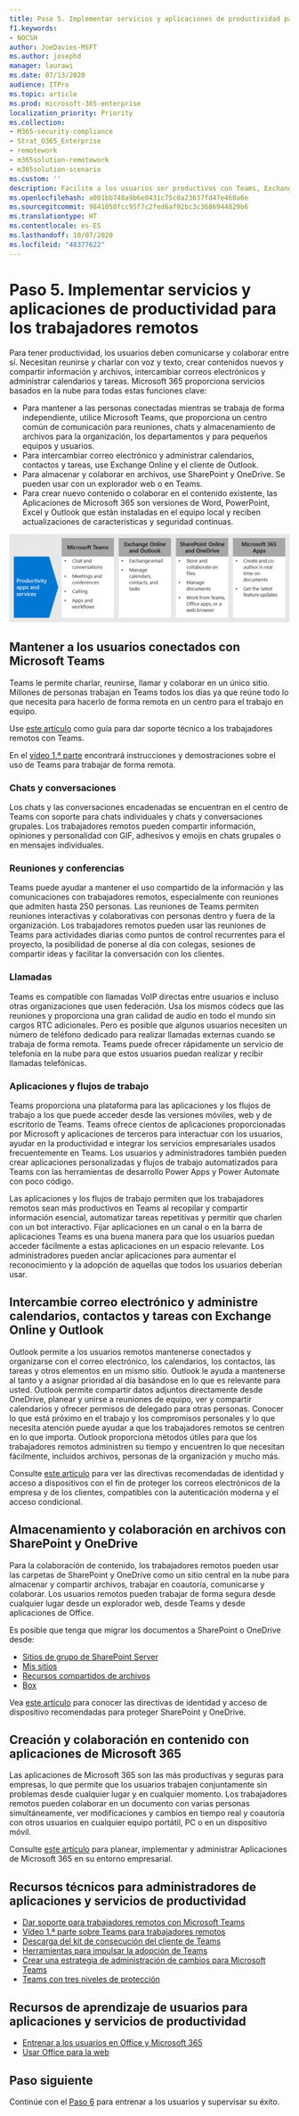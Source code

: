 ```yaml
---
title: Paso 5. Implementar servicios y aplicaciones de productividad para los trabajadores remotos
f1.keywords:
- NOCSH
author: JoeDavies-MSFT
ms.author: josephd
manager: laurawi
ms.date: 07/13/2020
audience: ITPro
ms.topic: article
ms.prod: microsoft-365-enterprise
localization_priority: Priority
ms.collection:
- M365-security-compliance
- Strat_O365_Enterprise
- remotework
- m365solution-remotework
- m365solution-scenario
ms.custom: ''
description: Facilite a los usuarios ser productivos con Teams, Exchange, SharePoint y otros servicios de Microsoft 365.
ms.openlocfilehash: a001bb748a9b6e0431c75c0a23637fd47e460a6e
ms.sourcegitcommit: 9841058fcc95f7c2fed6af92bc3c3686944829b6
ms.translationtype: HT
ms.contentlocale: es-ES
ms.lasthandoff: 10/07/2020
ms.locfileid: "48377622"
---
```

# <a name="step-5-deploy-remote-worker-productivity-apps-and-services"></a>Paso 5. Implementar servicios y aplicaciones de productividad para los trabajadores remotos

Para tener productividad, los usuarios deben comunicarse y colaborar entre sí. Necesitan reunirse y charlar con voz y texto, crear contenidos nuevos y compartir información y archivos, intercambiar correos electrónicos y administrar calendarios y tareas. Microsoft 365 proporciona servicios basados en la nube para todas estas funciones clave:

- Para mantener a las personas conectadas mientras se trabaja de forma independiente, utilice Microsoft Teams, que proporciona un centro común de comunicación para reuniones, chats y almacenamiento de archivos para la organización, los departamentos y para pequeños equipos y usuarios. 
- Para intercambiar correo electrónico y administrar calendarios, contactos y tareas, use Exchange Online y el cliente de Outlook.
- Para almacenar y colaborar en archivos, use SharePoint y OneDrive. Se pueden usar con un explorador web o en Teams.
- Para crear nuevo contenido o colaborar en el contenido existente, las Aplicaciones de Microsoft 365 son versiones de Word, PowerPoint, Excel y Outlook que están instaladas en el equipo local y reciben actualizaciones de características y seguridad continuas.

![Usar aplicaciones de Teams, Outlook, SharePoint, OneDrive y Microsoft 365 para mantener la productividad](../media/empower-people-to-work-remotely/remote-workers-productivity-grid.png)

## <a name="keep-people-connected-with-microsoft-teams"></a>Mantener a los usuarios conectados con Microsoft Teams

Teams le permite charlar, reunirse, llamar y colaborar en un único sitio. Millones de personas trabajan en Teams todos los días ya que reúne todo lo que necesita para hacerlo de forma remota en un centro para el trabajo en equipo. 

Use [este artículo](https://docs.microsoft.com/microsoftteams/support-remote-work-with-teams) como guía para dar soporte técnico a los trabajadores remotos con Teams. 

En el [vídeo 1.ª parte](https://resources.techcommunity.microsoft.com/enabling-remote-work/#productivity) encontrará instrucciones y demostraciones sobre el uso de Teams para trabajar de forma remota.

### <a name="chat-and-conversations"></a>Chats y conversaciones

Los chats y las conversaciones encadenadas se encuentran en el centro de Teams con soporte para chats individuales y chats y conversaciones grupales. Los trabajadores remotos pueden compartir información, opiniones y personalidad con GIF, adhesivos y emojis en chats grupales o en mensajes individuales.

### <a name="meetings-and-conferencing"></a>Reuniones y conferencias 

Teams puede ayudar a mantener el uso compartido de la información y las comunicaciones con trabajadores remotos, especialmente con reuniones que admiten hasta 250 personas. Las reuniones de Teams permiten reuniones interactivas y colaborativas con personas dentro y fuera de la organización. Los trabajadores remotos pueden usar las reuniones de Teams para actividades diarias como puntos de control recurrentes para el proyecto, la posibilidad de ponerse al día con colegas, sesiones de compartir ideas y facilitar la conversación con los clientes. 

### <a name="calling"></a>Llamadas

Teams es compatible con llamadas VoIP directas entre usuarios e incluso otras organizaciones que usen federación. Usa los mismos códecs que las reuniones y proporciona una gran calidad de audio en todo el mundo sin cargos RTC adicionales. Pero es posible que algunos usuarios necesiten un número de teléfono dedicado para realizar llamadas externas cuando se trabaja de forma remota. Teams puede ofrecer rápidamente un servicio de telefonía en la nube para que estos usuarios puedan realizar y recibir llamadas telefónicas.

### <a name="apps-and-workflows"></a>Aplicaciones y flujos de trabajo

Teams proporciona una plataforma para las aplicaciones y los flujos de trabajo a los que puede acceder desde las versiones móviles, web y de escritorio de Teams. Teams ofrece cientos de aplicaciones proporcionadas por Microsoft y aplicaciones de terceros para interactuar con los usuarios, ayudar en la productividad e integrar los servicios empresariales usados frecuentemente en Teams. Los usuarios y administradores también pueden crear aplicaciones personalizadas y flujos de trabajo automatizados para Teams con las herramientas de desarrollo Power Apps y Power Automate con poco código.

Las aplicaciones y los flujos de trabajo permiten que los trabajadores remotos sean más productivos en Teams al recopilar y compartir información esencial, automatizar tareas repetitivas y permitir que charlen con un bot interactivo. Fijar aplicaciones en un canal o en la barra de aplicaciones Teams es una buena manera para que los usuarios puedan acceder fácilmente a estas aplicaciones en un espacio relevante. Los administradores pueden anclar aplicaciones para aumentar el reconocimiento y la adopción de aquellas que todos los usuarios deberían usar.

## <a name="exchange-email-and-manage-calendars-contacts-and-tasks-with-exchange-online-and-outlook"></a>Intercambie correo electrónico y administre calendarios, contactos y tareas con Exchange Online y Outlook

Outlook permite a los usuarios remotos mantenerse conectados y organizarse con el correo electrónico, los calendarios, los contactos, las tareas y otros elementos en un mismo sitio. Outlook le ayuda a mantenerse al tanto y a asignar prioridad al día basándose en lo que es relevante para usted. Outlook permite compartir datos adjuntos directamente desde OneDrive, planear y unirse a reuniones de equipo, ver y compartir calendarios y ofrecer permisos de delegado para otras personas. Conocer lo que está próximo en el trabajo y los compromisos personales y lo que necesita atención puede ayudar a que los trabajadores remotos se centren en lo que importa. Outlook proporciona métodos útiles para que los trabajadores remotos administren su tiempo y encuentren lo que necesitan fácilmente, incluidos archivos, personas de la organización y mucho más. 

Consulte [este artículo](../enterprise/secure-email-recommended-policies.md) para ver las directivas recomendadas de identidad y acceso a dispositivos con el fin de proteger los correos electrónicos de la empresa y de los clientes, compatibles con la autenticación moderna y el acceso condicional.

## <a name="store-and-collaborate-on-files-with-sharepoint-and-onedrive"></a>Almacenamiento y colaboración en archivos con SharePoint y OneDrive

Para la colaboración de contenido, los trabajadores remotos pueden usar las carpetas de SharePoint y OneDrive como un sitio central en la nube para almacenar y compartir archivos, trabajar en coautoría, comunicarse y colaborar. Los usuarios remotos pueden trabajar de forma segura desde cualquier lugar desde un explorador web, desde Teams y desde aplicaciones de Office.

Es posible que tenga que migrar los documentos a SharePoint o OneDrive desde:

- [Sitios de grupo de SharePoint Server](https://docs.microsoft.com/sharepointmigration/sp-teams-sites-migration-guide)
- [Mis sitios](https://docs.microsoft.com/sharepointmigration/mysites-to-onedrive-migration-guide)
- [Recursos compartidos de archivos](https://docs.microsoft.com/sharepointmigration/fileshare-to-odsp-migration-guide)
- [Box](https://docs.microsoft.com/sharepointmigration/box-to-onedrive-and-sharepoint-migration-guide)

Vea [este artículo](../enterprise/sharepoint-file-access-policies.md) para conocer las directivas de identidad y acceso de dispositivo recomendadas para proteger SharePoint y OneDrive.

## <a name="create-and-collaborate-on-content-with-microsoft-365-apps"></a>Creación y colaboración en contenido con aplicaciones de Microsoft 365

Las aplicaciones de Microsoft 365 son las más productivas y seguras para empresas, lo que permite que los usuarios trabajen conjuntamente sin problemas desde cualquier lugar y en cualquier momento. Los trabajadores remotos pueden colaborar en un documento con varias personas simultáneamente, ver modificaciones y cambios en tiempo real y coautoría con otros usuarios en cualquier equipo portátil, PC o en un dispositivo móvil.

Consulte [este artículo](https://docs.microsoft.com/deployoffice/deployment-guide-microsoft-365-apps) para planear, implementar y administrar Aplicaciones de Microsoft 365 en su entorno empresarial.

## <a name="admin-technical-resources-for-productivity-apps-and-services"></a>Recursos técnicos para administradores de aplicaciones y servicios de productividad

- [Dar soporte para trabajadores remotos con Microsoft Teams](https://docs.microsoft.com/microsoftteams/support-remote-work-with-teams)
- [Vídeo 1.ª parte sobre Teams para trabajadores remotos](https://resources.techcommunity.microsoft.com/enabling-remote-work/#productivity)
- [Descarga del kit de consecución del cliente de Teams](https://www.microsoft.com/download/details.aspx?id=54244)
- [Herramientas para impulsar la adopción de Teams](https://docs.microsoft.com/microsoftteams/adopt-tools-and-downloads) 
- [Crear una estrategia de administración de cambios para Microsoft Teams](https://docs.microsoft.com/MicrosoftTeams/change-management-strategy)
- [Teams con tres niveles de protección](configure-teams-three-tiers-protection.md)

## <a name="user-training-resources-for-productivity-apps-and-services"></a>Recursos de aprendizaje de usuarios para aplicaciones y servicios de productividad

- [Entrenar a los usuarios en Office y Microsoft 365](https://support.microsoft.com/office/train-your-users-on-office-and-microsoft-365-7cba3c97-7f19-46ed-a1c6-763971a26c27)
- [Usar Office para la web](https://support.microsoft.com/office/get-started-with-office-for-the-web-in-microsoft-365-5622c7c9-721d-4b3d-8cb9-a7276c2470e5)

## <a name="next-step"></a>Paso siguiente

Continúe con el [Paso 6](empower-people-to-work-remotely-train-monitor-usage.md) para entrenar a los usuarios y supervisar su éxito.
